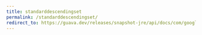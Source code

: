 ```yaml
---
title: standarddescendingset
permalink: /standarddescendingset/
redirect_to: https://guava.dev/releases/snapshot-jre/api/docs/com/google/common/collect/ForwardingNavigableSet.StandardDescendingSet.html
---
```

